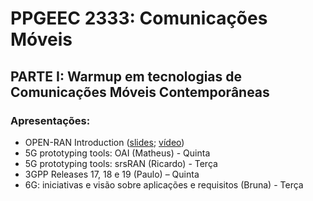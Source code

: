 # PPGEEC 2333: Comunicações Móveis

## PARTE I: Warmup em tecnologias de Comunicações Móveis Contemporâneas

### Apresentações:
   - OPEN-RAN Introduction ([slides](https://github.com/vicentesousa/PPGEEC_2333/blob/main/...); [vídeo](https://github.com/vicentesousa/PPGEEC_2333/blob/main/...))
   - 5G prototyping tools: OAI (Matheus) - Quinta
   - 5G prototyping tools: srsRAN (Ricardo) - Terça
   - 3GPP Releases 17, 18 e 19 (Paulo) – Quinta
   - 6G: iniciativas e visão sobre aplicações e requisitos (Bruna) - Terça
